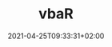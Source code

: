 ---
# Documentation: https://wowchemy.com/docs/managing-content/

title: "vbaR"
subtitle: ""
summary: ""
authors: []
tags: []
categories: []
date: 2021-04-25T09:33:31+02:00
lastmod: 2021-04-25T09:33:31+02:00
featured: false
draft: false
font: "black"

# Featured image
# To use, add an image named `featured.jpg/png` to your page's folder.
# Focal points: Smart, Center, TopLeft, Top, TopRight, Left, Right, BottomLeft, Bottom, BottomRight.
image:
  caption: ""
  focal_point: ""
  preview_only: false

# Projects (optional).
#   Associate this post with one or more of your projects.
#   Simply enter your project's folder or file name without extension.
#   E.g. `projects = ["internal-project"]` references `content/project/deep-learning/index.md`.
#   Otherwise, set `projects = []`.
projects: []
---